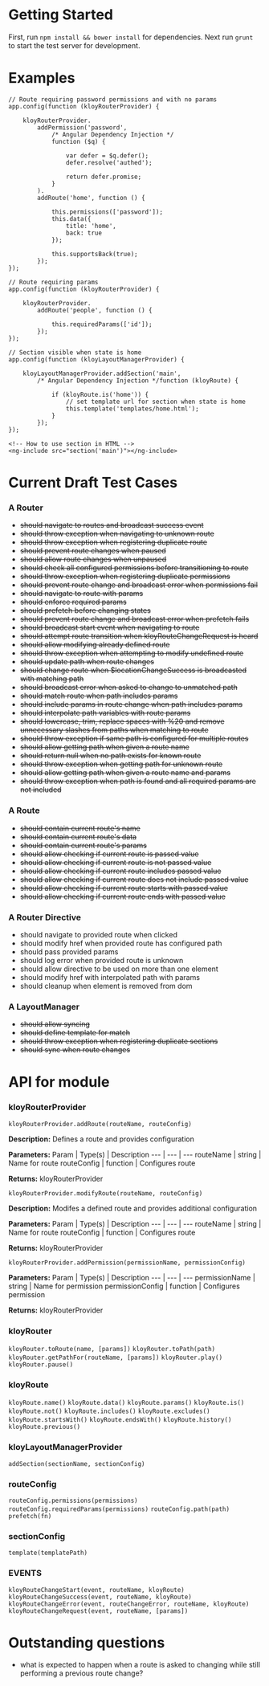 # Getting Started

First, run `npm install && bower install` for dependencies. Next run `grunt` to start the test server for development.

# Examples

	// Route requiring password permissions and with no params
	app.config(function (kloyRouterProvider) {

		kloyRouterProvider.
			addPermission('password',
				/* Angular Dependency Injection */
				function ($q) {

					var defer = $q.defer();
					defer.resolve('authed');

					return defer.promise;
				}
			).
			addRoute('home', function () {

				this.permissions(['password']);
				this.data({
					title: 'home',
					back: true
				});

				this.supportsBack(true);
			});
	});

	// Route requiring params
	app.config(function (kloyRouterProvider) {

		kloyRouterProvider.
			addRoute('people', function () {

				this.requiredParams(['id']);
			});
	});

	// Section visible when state is home
	app.config(function (kloyLayoutManagerProvider) {

		kloyLayoutManagerProvider.addSection('main',
			/* Angular Dependency Injection */function (kloyRoute) {

				if (kloyRoute.is('home')) {
					// set template url for section when state is home
					this.template('templates/home.html');
				}
			});
	});

	<!-- How to use section in HTML -->
	<ng-include src="section('main')"></ng-include>

# Current Draft Test Cases

### A Router
* <s>should navigate to routes and broadcast success event</s>
* <s>should throw exception when navigating to unknown route</s>
* <s>should throw exception when registering duplicate route</s>
* <s>should prevent route changes when paused</s>
* <s>should allow route changes when unpaused</s>
* <s>should check all configured permissions before transitioning to route</s>
* <s>should throw exception when registering duplicate permissions</s>
* <s>should prevent route change and broadcast error when permissions fail</s>
* <s>should navigate to route with params</s>
* <s>should enforce required params</s>
* <s>should prefetch before changing states</s>
* <s>should prevent route change and broadcast error when prefetch fails</s>
* <s>should broadcast start event when navigating to route</s>
* <s>should attempt route transition when kloyRouteChangeRequest is heard</s>
* <s>should allow modifying already defined route</s>
* <s>should throw exception when attempting to modify undefined route</s>
* <s>should update path when route changes</s>
* <s>should change route when $locationChangeSuccess is broadcasted with matching path</s>
* <s>should broadcast error when asked to change to unmatched path</s>
* <s>should match route when path includes params</s>
* <s>should include params in route change when path includes params</s>
* <s>should interpolate path variables with route params</s>
* <s>should lowercase, trim, replace spaces with %20 and remove unnecessary slashes from paths when matching to route</s>
* <s>should throw exception if same path is configured for multiple routes</s>
* <s>should allow getting path when given a route name</s>
* <s>should return null when no path exists for known route</s>
* <s>should throw exception when getting path for unknown route</s>
* <s>should allow getting path when given a route name and params</s>
* <s>should throw exception when path is found and all required params are not included</s>

### A Route
* <s>should contain current route's name</s>
* <s>should contain current route's data</s>
* <s>should contain current route's params</s>
* <s>should allow checking if current route is passed value</s>
* <s>should allow checking if current route is not passed value</s>
* <s>should allow checking if current route includes passed value</s>
* <s>should allow checking if current route does not include passed value</s>
* <s>should allow checking if current route starts with passed value</s>
* <s>should allow checking if current route ends with passed value</s>

### A Router Directive
* should navigate to provided route when clicked
* should modify href when provided route has configured path
* should pass provided params
* should log error when provided route is unknown
* should allow directive to be used on more than one element
* should modify href with interpolated path with params
* should cleanup when element is removed from dom

### A LayoutManager
* <s>should allow syncing</s>
* <s>should define template for match</s>
* <s>should throw exception when registering duplicate sections</s>
* <s>should sync when route changes</s>


# API for module

### kloyRouterProvider

`kloyRouterProvider.addRoute(routeName, routeConfig)`

**Description:** Defines a route and provides configuration

**Parameters:**
Param | Type(s) | Description
--- | --- | ---
routeName | string | Name for route
routeConfig | function | Configures route

**Returns:** kloyRouterProvider

`kloyRouterProvider.modifyRoute(routeName, routeConfig)`

**Description:** Modifes a defined route and provides additional configuration

**Parameters:**
Param | Type(s) | Description
--- | --- | ---
routeName | string | Name for route
routeConfig | function | Configures route

**Returns:** kloyRouterProvider

`kloyRouterProvider.addPermission(permissionName, permissionConfig)`

**Parameters:**
Param | Type(s) | Description
--- | --- | ---
permissionName | string | Name for permission
permissionConfig | function | Configures permission

**Returns:** kloyRouterProvider

### kloyRouter

`kloyRouter.toRoute(name, [params])`
`kloyRouter.toPath(path)`
`kloyRouter.getPathFor(routeName, [params])`
`kloyRouter.play()`
`kloyRouter.pause()`

### kloyRoute

`kloyRoute.name()`
`kloyRoute.data()`
`kloyRoute.params()`
`kloyRoute.is()`
`kloyRoute.not()`
`kloyRoute.includes()`
`kloyRoute.excludes()`
`kloyRoute.startsWith()`
`kloyRoute.endsWith()`
`kloyRoute.history()`
`kloyRoute.previous()`

### kloyLayoutManagerProvider

`addSection(sectionName, sectionConfig)`

### routeConfig

`routeConfig.permissions(permissions)`
`routeConfig.requiredParams(permissions)`
`routeConfig.path(path)`
`prefetch(fn)`

### sectionConfig

`template(templatePath)`

### EVENTS

`kloyRouteChangeStart(event, routeName, kloyRoute)`
`kloyRouteChangeSuccess(event, routeName, kloyRoute)`
`kloyRouteChangeError(event, routeChangeError, routeName, kloyRoute)`
`kloyRouteChangeRequest(event, routeName, [params])`

# Outstanding questions

- what is expected to happen when a route is asked to changing while still performing a previous route change?
